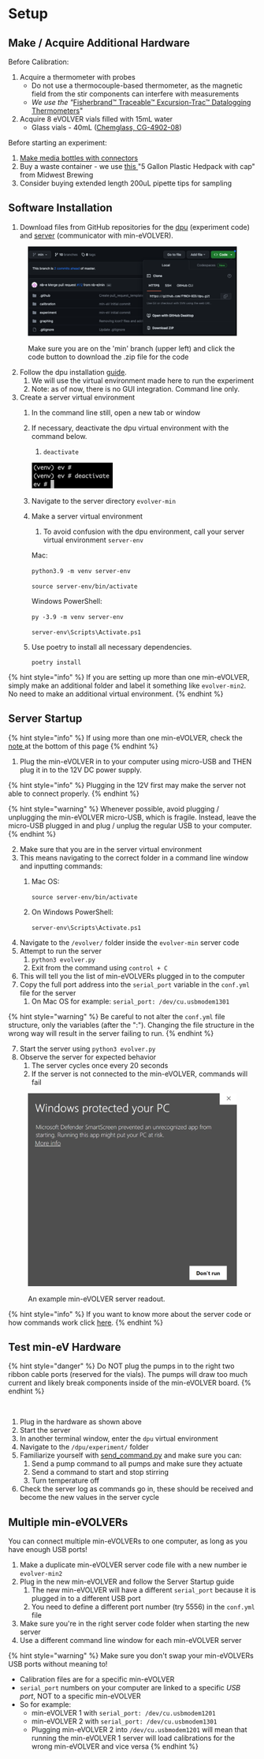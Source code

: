# Setup

## Make / Acquire Additional Hardware

Before Calibration:

1. Acquire a thermometer with probes
   * Do not use a thermocouple-based thermometer, as the magnetic field from the stir components can interfere with measurements
   * _We use the "_[Fisherbrand™ Traceable™ Excursion-Trac™ Datalogging Thermometers](https://www.fishersci.com/shop/products/fisher-scientific-traceable-excursion-trac-datalogging-thermometers-7/15081124)"
2. Acquire 8 eVOLVER vials filled with 15mL water
   * Glass vials - 40mL  ([Chemglass, CG-4902-08](https://chemglass.com/sample-vials-only-clear-type-1-borosilicate-glass))&#x20;

Before starting an experiment:

1. [Make media bottles with connectors](../../guides/making-media-bottles-and-splitters.md)
2. Buy a waste container - we use [this ](https://www.amazon.com/5-Gallon-Plastic-Hedpack-cap/dp/B08V98K1H2https:/www.amazon.com/5-Gallon-Plastic-Hedpack-cap/dp/B08V98K1H2)"5 Gallon Plastic Hedpack with cap" from Midwest Brewing
3. Consider buying extended length 200uL pipette tips for sampling

## Software Installation

1. Download files from GitHub repositories for the [dpu](https://github.com/FYNCH-BIO/dpu/tree/min) (experiment code) and [server](https://github.com/FYNCH-BIO/evolver/tree/min) (communicator with min-eVOLVER).

<figure><img src="../../.gitbook/assets/image (15).png" alt=""><figcaption><p>Make sure you are on the 'min' branch (upper left) and click the code button to download the .zip file for the code</p></figcaption></figure>

2. Follow the dpu installation [guide](../../getting-started/software-installation/dpu-installation.md).
   1. We will use the virtual environment made here to run the experiment
   2. Note: as of now, there is no GUI integration. Command line only.
3. Create a server virtual environment
   1. In the command line still, open a new tab or window&#x20;
   2.  If necessary, deactivate the dpu virtual environment with the command below.

       1. `deactivate`

       ![](../../.gitbook/assets/image.png)
   3. Navigate to the server directory `evolver-min`
   4.  Make a server virtual environment

       1. To avoid confusion with the dpu environment, call your server virtual environment `server-env`

       Mac:

       `python3.9 -m venv server-env`

       `source server-env/bin/activate`

       Windows PowerShell:

       `py -3.9 -m venv server-env`

       `server-env\Scripts\Activate.ps1`
   5.  Use  poetry to install all necessary dependencies.

       ```
       poetry install
       ```

{% hint style="info" %}
If you are setting up more than one min-eVOLVER, simply make an additional folder and label it something like `evolver-min2`. No need to make an additional virtual environment.
{% endhint %}

## Server Startup

{% hint style="info" %}
If using more than one min-eVOLVER, check the [note ](software-setup.md#multiple-min-evolvers)at the bottom of this page
{% endhint %}

1. Plug the min-eVOLVER in to your computer using micro-USB and THEN plug it in to the 12V DC power supply.

{% hint style="info" %}
Plugging in the 12V first may make the server not able to connect properly.
{% endhint %}

{% hint style="warning" %}
Whenever possible, avoid plugging / unplugging the min-eVOLVER micro-USB, which is fragile. Instead, leave the micro-USB plugged in and plug / unplug the regular USB to your computer.
{% endhint %}

2. Make sure that you are in the server virtual environment
3. This means navigating to the correct folder in a command line window and inputting commands:
   1.  Mac OS:

       `source server-env/bin/activate`
   2.  On Windows PowerShell:

       `server-env\Scripts\Activate.ps1`
4. Navigate to the `/evolver/` folder inside the `evolver-min` server code
5. Attempt to run the server
   1. `python3 evolver.py`
   2. Exit from the command using `control + C`
6. This will tell you the list of min-eVOLVERs plugged in to the computer
7. Copy the full port address into the `serial_port` variable in the `conf.yml` file for the server
   1. On Mac OS for example: `serial_port: /dev/cu.usbmodem1301`

{% hint style="warning" %}
Be careful to not alter the `conf.yml` file structure, only the variables (after the ":"). Changing the file structure in the wrong way will result in the server failing to run.
{% endhint %}

7. Start the server using `python3 evolver.py`
8. Observe the server for expected behavior
   1. The server cycles once every 20 seconds
   2. If the server is not connected to the min-eVOLVER, commands will fail

<figure><img src="../../.gitbook/assets/image (6) (1) (1).png" alt=""><figcaption><p>An example min-eVOLVER server readout.</p></figcaption></figure>

{% hint style="info" %}
If you want to know more about the server code or how commands work click [here](../../software/server-code-structure/).
{% endhint %}

## Test min-eV Hardware

{% hint style="danger" %}
Do NOT plug the pumps in to the right two ribbon cable ports (reserved for the vials). The pumps will draw too much current and likely break components inside of the min-eVOLVER board.
{% endhint %}

<img src="../../.gitbook/assets/image (48).png" alt="" data-size="original">

1. Plug in the hardware as shown above
2. Start the server
3. In another terminal window, enter the `dpu` virtual environment
4. Navigate to the `/dpu/experiment/` folder
5. Familiarize yourself with [send\_command.py](send\_command.py.md) and make sure you can:
   1. Send a pump command to all pumps and make sure they actuate
   2. Send a command to start and stop stirring
   3. Turn temperature off
6. Check the server log as commands go in, these should be received and become the new values in the server cycle

## Multiple min-eVOLVERs

You can connect multiple min-eVOLVERs to one computer, as long as you have enough USB ports!

1. Make a duplicate min-eVOLVER server code file with a new number ie `evolver-min2`
2. Plug in the new min-eVOLVER and follow the Server Startup guide
   1. The new min-eVOLVER will have a different `serial_port` because it is plugged in to a different USB port
   2. You need to define a different port number (try 5556) in the `conf.yml` file
3. Make sure you're in the right server code folder when starting the new server
4. Use a different command line window for each min-eVOLVER server

{% hint style="warning" %}
Make sure you don't swap your min-eVOLVERs USB ports without meaning to!

* Calibration files are for a specific min-eVOLVER
* `serial_port` numbers on your computer are linked to a specific _USB port_, NOT to a specific min-eVOLVER
* So for example:
  * min-eVOLVER 1 with `serial_port: /dev/cu.usbmodem1201`&#x20;
  * min-eVOLVER 2 with `serial_port: /dev/cu.usbmodem1301`
  * Plugging min-eVOLVER 2 into `/dev/cu.usbmodem1201` will mean that running the min-eVOLVER 1 server will load calibrations for the wrong min-eVOLVER and vice versa
{% endhint %}
